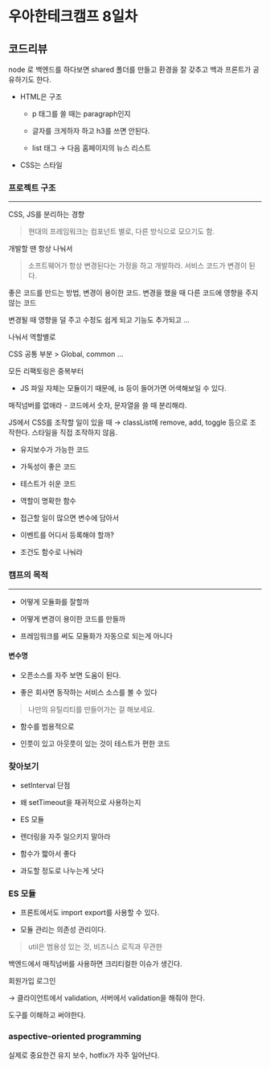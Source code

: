 # 우아한테크캠프 8일차

## 코드리뷰

node 로 백엔드를 하다보면 shared 폴더를 만들고 환경을 잘 갖추고 백과 프론트가 공유하기도 한다.

- HTML은 구조

  - p 태그를 쓸 때는 paragraph인지

  - 글자를 크게하자 하고 h3를 쓰면 안된다.

  - list 태그 → 다음 홈페이지의 뉴스 리스트

- CSS는 스타일

### 프로젝트 구조

---

CSS, JS를 분리하는 경향

> 현대의 프레임워크는 컴포넌트 별로, 다른 방식으로 모으기도 함.

개발할 땐 항상 나눠서

> 소프트웨어가 항상 변경된다는 가정을 하고 개발하라. 서비스 코드가 변경이 된다.

좋은 코드를 만드는 방법, 변경이 용이한 코드. 변경을 했을 때 다른 코드에 영향을 주지 않는 코드

변경될 때 영향을 덜 주고 수정도 쉽게 되고 기능도 추가되고 ...

나눠서 역할별로

CSS 공통 부분 > Global, common ...

모든 리팩토링은 중복부터

- JS 파일 자체는 모듈이기 때문에, is 등이 들어가면 어색해보일 수 있다.

매직넘버를 없애라 - 코드에서 숫자, 문자열을 쓸 때 분리해라.

JS에서 CSS를 조작할 일이 있을 때 → classList에 remove, add, toggle 등으로 조작한다. 스타일을 직접 조작하지 않음.

- 유지보수가 가능한 코드

- 가독성이 좋은 코드

- 테스트가 쉬운 코드

- 역할이 명확한 함수

- 접근할 일이 많으면 변수에 담아서

- 이벤트를 어디서 등록해야 할까?

- 조건도 함수로 나눠라

### 캠프의 목적

---

- 어떻게 모듈화를 잘할까

- 어떻게 변경이 용이한 코드를 만들까

- 프레임워크를 써도 모듈화가 자동으로 되는게 아니다

#### 변수명

- 오픈소스를 자주 보면 도움이 된다.

- 좋은 회사면 동작하는 서비스 소스를 볼 수 있다

> 나만의 유틸리티를 만들어가는 걸 해보세요.

- 함수를 범용적으로

- 인풋이 있고 아웃풋이 있는 것이 테스트가 편한 코드

### 찾아보기

- setInterval 단점

- 왜 setTimeout을 재귀적으로 사용하는지

- ES 모듈

- 렌더링을 자주 일으키지 말아라

- 함수가 짧아서 좋다

- 과도할 정도로 나누는게 낫다

### ES 모듈

- 프론트에서도 import export를 사용할 수 있다.

- 모듈 관리는 의존성 관리이다.

> util은 범용성 있는 것, 비즈니스 로직과 무관한

백엔드에서 매직넘버를 사용하면 크리티컬한 이슈가 생긴다.

회원가입 로그인

→ 클라이언트에서 validation, 서버에서 validation을 해줘야 한다.

도구를 이해하고 써야한다.

### aspective-oriented programming

실제로 중요한건 유지 보수, hotfix가 자주 일어난다.
